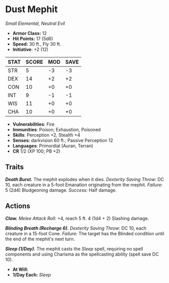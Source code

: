 # Dust Mephit

*Small Elemental, Neutral Evil*

- **Armor Class:** 12
- **Hit Points:** 17 (5d6)
- **Speed:** 30 ft., Fly 30 ft.
- **Initiative**: +2 (12)

|STAT|SCORE|MOD|SAVE|
| --- | --- | --- | ---- |
| STR | 5 | -3 | -3 |
| DEX | 14 | +2 | +2 |
| CON | 10 | +0 | +0 |
| INT | 9 | -1 | -1 |
| WIS | 11 | +0 | +0 |
| CHA | 10 | +0 | +0 |

- **Vulnerabilities**: Fire
- **Immunities**: Poison; Exhaustion, Poisoned
- **Skills**: Perception +2, Stealth +4
- **Senses**: darkvision 60 ft.; Passive Perception 12
- **Languages**: Primordial (Auran, Terran)
- **CR** 1/2 (XP 100; PB +2)

## Traits

***Death Burst.*** The mephit explodes when it dies. *Dexterity Saving Throw*: DC 10, each creature in a 5-foot Emanation originating from the mephit. *Failure:*  5 (2d4) Bludgeoning damage. *Success:*  Half damage.


## Actions

***Claw.*** *Melee Attack Roll:* +4, reach 5 ft. 4 (1d4 + 2) Slashing damage.

***Blinding Breath (Recharge 6).*** *Dexterity Saving Throw*: DC 10, each creature in a 15-foot Cone. *Failure:*  The target has the Blinded condition until the end of the mephit's next turn.

***Sleep (1/Day).*** The mephit casts the *Sleep* spell, requiring no spell components and using Charisma as the spellcasting ability (spell save DC 10).

- **At Will:** 
- **1/Day Each:** *Sleep*
